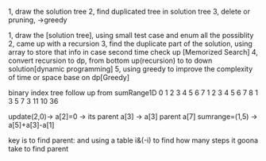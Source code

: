 1, draw the solution tree
2, find duplicated tree in solution tree
3, delete or pruning, ->greedy

1, draw the [solution tree], using small test case and enum all the possiblity
2, came up with a recursion
3, find the duplicate part of the solution, using array to store that info in case second time check up [Memorized Search]
4, convert recursion to dp, from bottom up(recursion) to to down solution[dynamic programming]
5, using greedy to improve the complexity of time or space base on dp[Greedy]

binary index tree
follow up from sumRange1D
0 1 2 3 4 5 6 7
1 2 3 4 5 6 7 8
1   3   5   7
  3       11
      10
              36

update(2,0)-> a[2]=0 -> its parent a[3] -> a[3] parent a[7]
sumrange=(1,5) -> a[5]+a[3]-a[1]

key is to find parent:
and using a table
i&(-i) to find how many steps it goona take to find parent